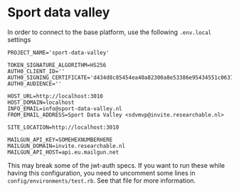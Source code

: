 # Sport data valley
In order to connect to the base platform, use the following `.env.local` settings

```
PROJECT_NAME='sport-data-valley'

TOKEN_SIGNATURE_ALGORITHM=HS256
AUTH0_CLIENT_ID=''
AUTH0_SIGNING_CERTIFICATE='d434d8c85454ea40a82300a8e53386e95434551c063757f9c7f99a4938a15192336d9ca4d476cf1ab5757605948b2a32b22745d9957d198a6625b99e5108da9b'
AUTH0_AUDIENCE=''

HOST_URL=http://localhost:3010
HOST_DOMAIN=localhost
INFO_EMAIL=info@sport-data-valley.nl
FROM_EMAIL_ADDRESS=Sport Data Valley <sdvmvp@invite.researchable.nl>

SITE_LOCATION=http://localhost:3010

MAILGUN_API_KEY=SOMEHEXNUMBERHERE
MAILGUN_DOMAIN=invite.researchable.nl
MAILGUN_API_HOST=api.eu.mailgun.net
```

This may break some of the jwt-auth specs. If you want to run these while having this configuration, you need to uncomment some lines in `config/environments/test.rb`. See that file for more information.
